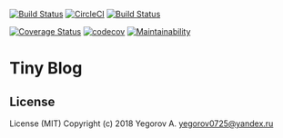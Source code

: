 [![Build Status](https://travis-ci.org/Yegorov/tiny-blog.svg?branch=master)](https://travis-ci.org/Yegorov/tiny-blog)
[![CircleCI](https://circleci.com/gh/Yegorov/tiny-blog.svg?style=svg)](https://circleci.com/gh/Yegorov/tiny-blog)
[![Build Status](https://semaphoreci.com/api/v1/yegorov/tiny-blog/branches/master/badge.svg)](https://semaphoreci.com/yegorov/tiny-blog)

[![Coverage Status](https://coveralls.io/repos/github/Yegorov/tiny-blog/badge.svg?branch=master)](https://coveralls.io/github/Yegorov/tiny-blog?branch=master)
[![codecov](https://codecov.io/gh/Yegorov/tiny-blog/branch/master/graph/badge.svg)](https://codecov.io/gh/Yegorov/tiny-blog)
[![Maintainability](https://api.codeclimate.com/v1/badges/54943bbab9e700b371f7/maintainability)](https://codeclimate.com/github/Yegorov/tiny-blog/maintainability)
# Tiny Blog

## License

License (MIT) Copyright (c) 2018 Yegorov A. yegorov0725@yandex.ru
